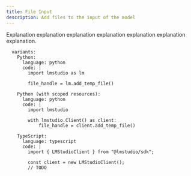 ```yaml
---
title: File Input
description: Add files to the input of the model
---
```


Explanation explanation explanation explanation explanation explanation explanation.

```lms_code_snippet
  variants:
    Python:
      language: python
      code: |
        import lmstudio as lm

        file_handle = lm.add_temp_file()

    Python (with scoped resources):
      language: python
      code: |
        import lmstudio

        with lmstudio.Client() as client:
            file_handle = client.add_temp_file()

    TypeScript:
      language: typescript
      code: |
        import { LMStudioClient } from "@lmstudio/sdk";

        const client = new LMStudioClient();
        // TODO

```
